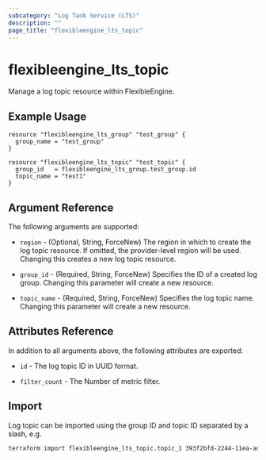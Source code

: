 ```yaml
---
subcategory: "Log Tank Service (LTS)"
description: ""
page_title: "flexibleengine_lts_topic"
---
```


# flexibleengine_lts_topic

Manage a log topic resource within FlexibleEngine.

## Example Usage

```hcl
resource "flexibleengine_lts_group" "test_group" {
  group_name = "test_group"
}

resource "flexibleengine_lts_topic" "test_topic" {
  group_id   = flexibleengine_lts_group.test_group.id
  topic_name = "test1"
}
```

## Argument Reference

The following arguments are supported:

* `region` - (Optional, String, ForceNew) The region in which to create the log topic resource.
  If omitted, the provider-level region will be used. Changing this creates a new log topic resource.

* `group_id` - (Required, String, ForceNew) Specifies the ID of a created log group.
  Changing this parameter will create a new resource.

* `topic_name` - (Required, String, ForceNew) Specifies the log topic name.
  Changing this parameter will create a new resource.

## Attributes Reference

In addition to all arguments above, the following attributes are exported:

* `id` - The log topic ID in UUID format.

* `filter_count` - The Number of metric filter.

## Import

Log topic can be imported using the group ID and topic ID separated by a slash, e.g.

```sh
terraform import flexibleengine_lts_topic.topic_1 393f2bfd-2244-11ea-adb7-286ed488c87f/137159d3-e3b7-11eb-b952-286ed488cb76
```
